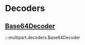 # Decoders

<div class="md-typeset">
    <h2><a href="#multipart.decoders.Base64Decoder">Base64Decoder</a></h2>
</div>

:::multipart.decoders.Base64Decoder
